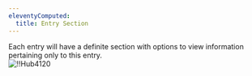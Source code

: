 ```yaml
---
eleventyComputed:
  title: Entry Section
---
```

Each entry will have a definite section with options to view information pertaining only to this entry.  
![!!Hub4120](https://webdevolutions.azureedge.net/docs/en/hub/Hub4120.png) 
